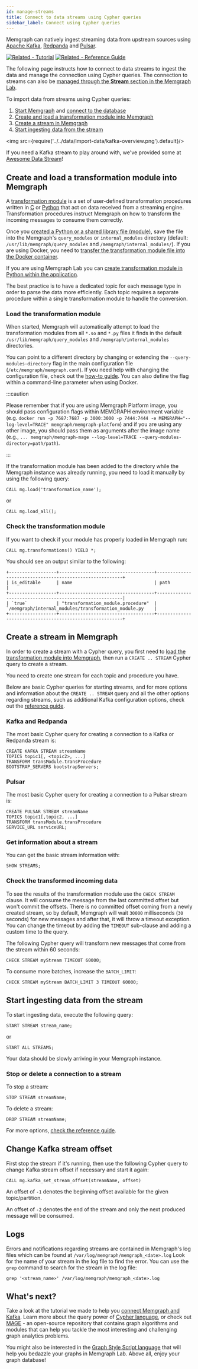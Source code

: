 ```yaml
---
id: manage-streams
title: Connect to data streams using Cypher queries
sidebar_label: Connect using Cypher queries
---
```


Memgraph can natively ingest streaming data from upstream sources using [Apache
Kafka](https://kafka.apache.org), [Redpanda](https://redpanda.com/) and
[Pulsar](https://pulsar.apache.org/).

[![Related - Tutorial](https://img.shields.io/static/v1?label=Related&message=Tutorial&color=008a00&style=for-the-badge)](/tutorials/graph-stream-processing-with-kafka.md) [![Related - Reference Guide](https://img.shields.io/static/v1?label=Related&message=Reference%20Guide&color=yellow&style=for-the-badge)](/reference-guide/streams/overview.md)

The following page instructs how to connect to data streams to ingest the data
and manage the connection using Cypher queries. The connection to streams can
also be [managed through the **Stream** section in the Memgraph
Lab](/import-data/data-streams/manage-streams-lab.md). 

To import data from streams using Cypher queries:

1. [Start Memgraph](/installation/overview.mdx) and [connect to the database](/connect-to-memgraph/overview.mdx)
2. [Create and load a transformation module into Memgraph](#create-and-load-a-transformation-module-into-memgraph)  
3. [Create a stream in Memgraph](#create-a-stream-in-memgraph)
4. [Start ingesting data from the stream](#start-ingesting-data-from-the-stream)

<img src={require('../../data/import-data/kafka-overview.png').default}/>

If you need a Kafka stream to play around with, we've provided some at [Awesome
Data Stream](https://awesomedata.stream/)! 

## Create and load a transformation module into Memgraph

A [transformation
module](/reference-guide/streams/transformation-modules/overview.md) is a set of
user-defined transformation procedures written in
[C](/reference-guide/streams/transformation-modules/api/c-api.md) or
[Python](/reference-guide/streams/transformation-modules/api/python-api.md) that
act on data received from a streaming engine. Transformation procedures instruct
Memgraph on how to transform the incoming messages to consume them correctly. 

Once you [created a Python or a shared library file
(module)](/reference-guide/streams/transformation-modules/overview.md#creating-a-transformation-module),
save the file into the Memgraph's `query_modules` or `internal_modules`
directory (default: `/usr/lib/memgraph/query_modules` and
`/memgraph/internal_modules/`). If you are using Docker, you need to [transfer
the transformation module file into the Docker
container](/how-to-guides/work-with-docker.md#how-to-copy-files-from-and-to-a-docker-container).

If you are using Memgraph Lab you can [create transformation module in Python within the
application](/reference-guide/streams/transformation-modules/overview.md#creating-transformation-modules-within-memgraph-lab). 

The best practice is to have a dedicated topic for each message type in order to
parse the data more efficiently. Each topic requires a separate procedure within
a single transformation module to handle the conversion.

### Load the transformation module

When started, Memgraph will automatically attempt to load the transformation
modules from all `*.so` and `*.py` files it finds in the default
`/usr/lib/memgraph/query_modules` and `/memgraph/internal_modules` directories.

You can point to a different directory by changing or extending the
`--query-modules-directory` flag in the main configuration file
(`/etc/memgraph/memgraph.conf`). If you need help with changing the
configuration file, check out the [how-to guide](/how-to-guides/config-logs.md).
You can also define the flag within a command-line parameter when using Docker.

:::caution

Please remember that if you are using Memgraph Platform image, you should pass
configuration flags within MEMGRAPH environment variable (e.g. `docker run -p
7687:7687 -p 3000:3000 -p 7444:7444 -e MEMGRAPH="--log-level=TRACE"
memgraph/memgraph-platform`) and if you are using any other image, you should
pass them as arguments after the image name (e.g., `... memgraph/memgraph-mage
--log-level=TRACE --query-modules-directory=path/path`).

:::

If the transformation module has been added to the directory while the Memgraph
instance was already running, you need to load it manually by using the
following query:

```cypher
CALL mg.load('transformation_name');
```

or

```cypher
CALL mg.load_all();
```

### Check the transformation module

If you want to check if your module has properly loaded in Memgraph run:

```cypher
CALL mg.transformations() YIELD *;
```

You should see an output similar to the following:

```cypher
+------------------+------------------------------------+---------------------------------------------------------+
| is_editable      | name                               | path                                                    |
+------------------+------------------------------------+---------------------------------------------------------|
| `true`           | "transformation_module.procedure"  | `/memgraph/internal_modules/transformation_module.py    |
+------------------+------------------------------------+---------------------------------------------------------+
```

## Create a stream in Memgraph

In order to create a stream with a Cypher query, you first need to [load the
transformation module into
Memgraph](#create-and-load-a-transformation-module-into-memgraph), then
run a `CREATE .. STREAM` Cypher query to create a stream. 

You need to create one stream for each topic and procedure you have.

Below are basic Cypher queries for starting streams, and for more options and
information about the `CREATE .. STREAM` query and all the other options
regarding streams, such as additional Kafka configuration options, check out the
[reference guide](/reference-guide/streams/overview.md).

### Kafka and Redpanda

The most basic Cypher query for creating a connection to a Kafka or Redpanda stream is:

```cypher
CREATE KAFKA STREAM streamName
TOPICS topic1[, <topic2>, ...]
TRANSFORM transModule.transProcedure
BOOTSTRAP_SERVERS bootstrapServers;
```

### Pulsar

The most basic Cypher query for creating a connection to a Pulsar stream is:

```cypher
CREATE PULSAR STREAM streamName
TOPICS topic1[,topic2, ...]
TRANSFORM transModule.transProcedure
SERVICE_URL serviceURL;
```

### Get information about a stream

You can get the basic stream information with:

```cypher
SHOW STREAMS;
```

### Check the transformed incoming data

To see the results of the transformation module use the `CHECK STREAM` clause.
It will consume the message from the last committed offset but won't commit the
offsets. There is no committed offset coming from a newly created stream, so by
default, Memgraph will wait `30000` milliseconds (`30` seconds) for new
messages and after that, it will throw a timeout exception. You can change the
timeout by adding the `TIMEOUT` sub-clause and adding a custom time to the query. 

The following Cypher query will transform new messages that come from the stream
within 60 seconds:

```cypher
CHECK STREAM myStream TIMEOUT 60000;
```

To consume more batches, increase the `BATCH_LIMIT`:

```cypher
CHECK STREAM myStream BATCH_LIMIT 3 TIMEOUT 60000;
```

## Start ingesting data from the stream

To start ingesting data, execute the following query:

```cypher
START STREAM stream_name;
```

or

```cypher
START ALL STREAMS;
```

Your data should be slowly arriving in your Memgraph instance. 

### Stop or delete a connection to a stream

To stop a stream:

```cypher
STOP STREAM streamName;
```

To delete a stream:

```cypher
DROP STREAM streamName;
```

For more options, [check the reference guide](/reference-guide/streams/overview.md#start-a-stream).

## Change Kafka stream offset

First stop the stream if it's running, then use the following Cypher query to
change Kafka stream offset if necessary and start it again:

```cypher
CALL mg.kafka_set_stream_offset(streamName, offset)
```

An offset of `-1` denotes the beginning offset available for the given
topic/partition. 

An offset of `-2` denotes the end of the stream and only the
next produced message will be consumed.


## Logs

Errors and notifications regarding streams are contained in Memgraph's log files
which can be found at `/var/log/memgraph/memgraph_<date>.log` Look for the name
of your stream in the log file to find the error. You can use the `grep` command
to search for the stream in the log file:

```
grep '<stream_name>' /var/log/memgraph/memgraph_<date>.log
```

## What's next?

Take a look at the tutorial we made to help you [connect Memgraph and
Kafka](/tutorials/graph-stream-processing-with-kafka.md). Learn more about the
query power of [Cypher language](/cypher-manual), or check out [MAGE](/mage) -
an open-source repository that contains graph algorithms and modules that can
help you tackle the most interesting and challenging graph analytics problems.

You might also be interested in the [Graph Style Script
language](/memgraph-lab/graph-style-script-language) that will help you bedazzle
your graphs in Memgraph Lab. Above all, enjoy your graph database!
